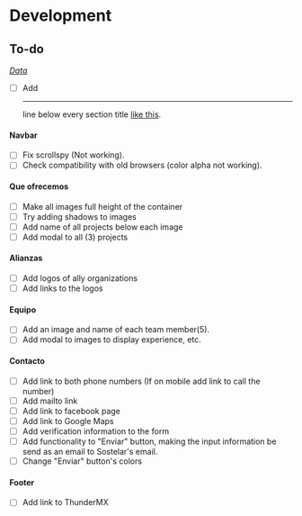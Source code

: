 # Development

## To-do

[_Data_](https://docs.google.com/presentation/d/14NY-uN6zZPzSeFb0a9QIUJzU7F81dTCNXymqilRhpGE/edit#slide=id.g247019341a_0_86)

- [ ] Add <hr> line below every section title [like this](https://www.w3schools.com/w3css/tryw3css_templates_interior_design.htm).

#### Navbar
- [ ] Fix scrollspy (Not working).
- [ ] Check compatibility with old browsers (color alpha not working).

#### Que ofrecemos
- [ ] Make all images full height of the container
- [ ] Try adding shadows to images
- [ ] Add name of all projects below each image
- [ ] Add modal to all (3) projects

#### Alianzas
- [ ] Add logos of ally organizations
- [ ] Add links to the logos

#### Equipo
- [ ] Add an image and name of each team member(5).
- [ ] Add modal to images to display experience, etc.

#### Contacto
- [ ] Add link to both phone numbers (If on mobile add link to call the number)
- [ ] Add mailto link
- [ ] Add link to facebook page
- [ ] Add link to Google Maps
- [ ] Add verification information to the form
- [ ] Add functionality to "Enviar" button, making the input information be send as an email to Sostelar's email.
- [ ] Change "Enviar" button's colors

#### Footer
- [ ] Add link to ThunderMX
